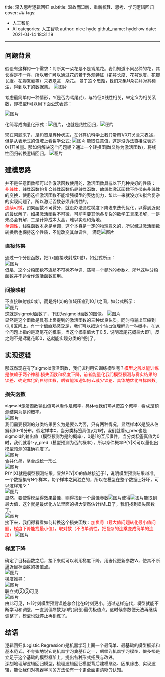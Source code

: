 title: 深入思考逻辑回归
subtitle: 温故而知新，重新梳理、思考、学习逻辑回归
cover: ##
tags:
  - 人工智能
  - AI
categories: 人工智能
author:
  nick: hyde
  github_name: hydchow
date: 2021-04-14 18:31:19

---

## 问题背景
假设有这样的一个需求：判断某一朵花是不是鸢尾花。我们知道不同品种的花，其长得是不一样，所以我们可以通过花的若干外观特征（花萼长度、花萼宽度、花瓣长度、花瓣宽度等）来表示这一朵花。
基于这个思路，我们采集N朵花并对其标注，得到以下的数据集。
![图片](https://img14.360buyimg.com/imagetools/jfs/t1/159980/14/19133/19237/6076d5cbEd46d57d7/2a50a3925e70e9b0.png)

考虑最简单的一种情形，Y(是否为鸢尾花)，与特征X线性相关，W定义为相关系数，即模型F可以用下面公式表述：

![图片](https://img11.360buyimg.com/imagetools/jfs/t1/162526/5/18129/2095/6076d690Ecb45eaca/dafd777878bbe1fd.png)

化简写成向量化形式：![图片](https://img13.360buyimg.com/imagetools/jfs/t1/165302/4/18367/1444/6076d71bE95dc78e9/8427ca2cdf6f8f32.png)，也就是线性回归，![图片](https://img11.360buyimg.com/imagetools/jfs/t1/159939/8/19521/1381/6076d76dE5a646e25/b60bc3361cf7fbdc.png)

现在问题来了，是和否是两种状态，在计算机科学上我们常用1/0开关量来表述，但是从表示式的值域上看数学公式: ![图片](https://img13.360buyimg.com/imagetools/jfs/t1/158005/14/19394/974/6076d82fEae65e74a/565e84622a1fe77e.png) 能取任意值，这是没办法直接成表述0/1开关量。那如何解决这个问题呢？通过一个转换函数(又称为激活函数)，将线性回归转换逻辑回归。
![图片](https://img10.360buyimg.com/imagetools/jfs/t1/161952/20/18527/1907/6076d832E6d6543ea/2fe426c44008b6fa.png)

## 建模思路
并不是任意函数都可以作激活函数使用的，激活函数具有以下几种良好的性质：  
<font color='red'>非线性</font>，线性函数的复合线性函数仍是线性函数，故线性激活函数不能带来非线性的变换，使用这样激活函数不能增强模型的表达能力，如此一来就没办法拟合复杂的实现问题了，所以激活函数必须非线性的。  
<font color='red'>连续可微</font>，如果函数不可微分，就没办法通过梯度下降法来迭代优化，以得到近似的最优解了。如果激活函数不可微，可能需要其他各复杂的数学工具来求解，一是未必会有解，二是计算成本太高，难以实现和落地。  
<font color='red'>单调性</font>，线性函数本身是单调，这个本身是一定的物理意义的，所以经过激活函数转换后也保持这个性质，不能改变其单调性。 满足![图片](https://img10.360buyimg.com/imagetools/jfs/t1/165664/10/18387/2508/6076d94bEdc50a9b1/9d3cb8648a211a0a.png)

### 直接转换
通过一个分段函数，把f(x)直接映射成0或1，如公式所示：  
![图片](https://img12.360buyimg.com/imagetools/jfs/t1/169528/15/18381/2833/6076d9d3E57132c66/cff07286448bb63b.png)  
但是，这个分段函数不连续不可微不单调，还带一个额外的参数k，所以这种分段函数并不适合作激活函数使用。

### 间接映射
不直接映射成0或1，而是将f(x)的值域压缩到(0,1)之间，如公式所示：  
![图片](https://img12.360buyimg.com/imagetools/jfs/t1/165669/26/18594/1981/6076da34E8eace2dc/1812a91a76daa672.png)   
这就是sigmoid函数了，下图为sigmoid函数的图像。
![图片](https://img13.360buyimg.com/imagetools/jfs/t1/161938/38/18558/45163/6076d4d5Ea22e16ba/b6ba3dd818cd57b4.png)   
显然是这个函数是具有上面提到的激活函数的三种优良性质。同时将输出压缩到(0,1)区间上，有一个很直观感受是，我们可以把这个输出值理解为一种概率，在这个问题上指的是鸢尾花的概率，当这个概率值大于0.5，说明鸢尾花概率大即1，反之则不是鸢尾花即0，这就能实现分类的判别了。

## 实现逻辑
那既然现在有了sigmoid激活函数，我们该利用它训练模型呢？<font color='red'>模型之所以能训练是依赖于两个神器:损失函数和梯度下降，前者能量化我们模型预测与真实结果的误差、确定优化的目标函数，后者能知道如何去减少误差、具体地优化目标函数</font>。

### 损失函数
sigmoid激活函数输出值可以看作是概率，具体地我们可以把这个概率，看成是预测结果为是的概率。  
![图片](https://img12.360buyimg.com/imagetools/jfs/t1/172295/17/4135/2364/6076db2bE4d2e1c06/56e646d53237c3f7.png)   
我们需要预测的分类结果要么为是要么为否，只有两种情况，显然样本X是服从伯努利(0-1)分布。假定样本X，当分类标签真值y为1时，我们就看y_pred也是sigmoid的输出值（模型预测为是的概率），0是1的互斥事件，当分类标签真值为0时，我们就看1-y_pred（模型预测为否的概率），所以条件概率P(Y|X)可以量化出模型预测的准确程度了。  
![图片](https://img12.360buyimg.com/imagetools/jfs/t1/162964/31/19425/2667/6076db64E91f6ca3a/ed217f5bff559681.png)  
合并化简，整合成统一形式  
![图片](https://img10.360buyimg.com/imagetools/jfs/t1/170001/26/18545/2160/6076dbc1E8438bedb/61fe18086ce8b60d.png)  
P(Y|X)就是模型预测结果，显然P(Y|X)的值越接近于1，说明模型预测结果越准。一个数据集有N个样本，每个样本之间独立的，所以在模型在整个数据上好坏，可以这样定义：  
![图片](https://img12.360buyimg.com/imagetools/jfs/t1/166877/1/18837/4990/6076dc2cEb4334041/9e31a859c9959c31.png)  
显然，要使得模型得效果最佳，则得找到一个最佳参数![图片](https://img13.360buyimg.com/imagetools/jfs/t1/162705/24/18434/839/6076dc26E99d1b894/bb359c62fa1461a0.png)使得![图片](https://img11.360buyimg.com/imagetools/jfs/t1/160500/15/19120/1720/6076dc31Eeecd8a59/0559ea6396285156.png)能取到最大值，这个就是最优化方法里面的极大使然估计(MLE)了，我们找到损失函数了。  
![图片](https://img14.360buyimg.com/imagetools/jfs/t1/167463/23/18382/2866/6076dcddE71b550ff/4b8ad513b6f306a8.png)  
接下来，我们得看看如何转换这个损失函数：<font color='red'>加负号（最大值问题转化最小值问题，梯度下降能找最小值），取对数（不改单调性，把复杂的连乘变成简单的连加）</font>
![图片](https://img11.360buyimg.com/imagetools/jfs/t1/167421/29/18421/5797/6076dce3E09aecd3f/fdbd72a04d0abb5e.png)

### 梯度下降
确定了目标函数之后，接下来就可以利用梯度下降，用迭代更新参数W，使其不断逼近目标函数的极值点。  
![图片](https://img12.360buyimg.com/imagetools/jfs/t1/170395/38/18486/5597/6076dd96E0ec2fbc0/01f02dba757fd1ed.png)  
梯度推导：  
![图片](https://img13.360buyimg.com/imagetools/jfs/t1/170133/15/18681/24740/6076dddfEb55a269e/a7c373ba30de9a89.png)  
联立式②③可见  
![图片](https://img10.360buyimg.com/imagetools/jfs/t1/162909/4/18209/18592/6076de44E4b740042/ae535fd90150fb0d.png)  
由此可见，t+1时刻模型预测误差总会比在t时刻更小，通过这样迭代，模型就能不断学习和调整，一直到偏导数为0的(局部)最优极值点，这时候参数便无法再继续调整了，模型也就停止再训练了。

## 结语
逻辑回归(Logistic Regression)是机器学习上面一个最简单、最基础的模型框架和基本范式，不夸张地说它是机器学习奠基石之一，后续的机器学习模型，很多都是立足于这个基础的模型框架上，提出各种形式拓展与改进。  
深刻地理解逻辑回归模型，梳理逻辑回归模型背后建模思路、因果缘由、实现逻辑，能让我们对机器学习的方法论有一个更全面更清晰的认知。


